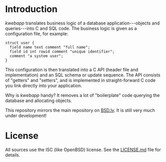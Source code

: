 # Introduction

*kwebapp* translates business logic of a database application---objects
and queries---into C and SQL code.  The business logic is given as a
configuration file, for example:

```
struct user {
  field name text comment "full name";
  field id int rowid comment "unique identifier";
  comment "a system user";
}
```

This configuration is then translated into a C API (header file and
implementation) and an SQL schema or update sequence.  The API consists
of "getters" and "setters", and is implemented in straight-forward C
code you link directly into your application.

Why is *kwebapp* handy?  It removes a lot of "boilerplate" code querying
the database and allocating objects.

This repository mirrors the main repository on
[BSD.lv](https://www.bsd.lv).  It is still very much under development!

# License

All sources use the ISC (like OpenBSD) license.
See the [LICENSE.md](LICENSE.md) file for details.

